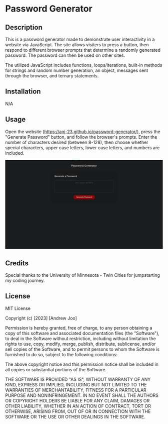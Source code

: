 # Password Generator

## Description

This is a password generator made to demonstrate user interactivity in a website via JavaScript. The site allows visiters to press a button, then respond to different browser prompts that determine a randomly generated password. The password can then be used on other sites.

The utilized JavaScript includes functions, loops/iterations, built-in methods for strings and random number generation, an object, messages sent through the browser, and ternary statements.

## Installation

N/A

## Usage

Open the website (<https://anj-23.github.io/password-generator/>), press the "Generate Password" button, and follow the browser's prompts. Enter the number of characters desired (between 8-128), then choose whether special characters, upper case letters, lower case letters, and numbers are included.

![alt text](assets/images/screenshot.jpg)

## Credits

Special thanks to the University of Minnesota - Twin Cities for jumpstarting my coding journey.

## License

MIT License

Copyright (c) [2023] [Andrew Joo]

Permission is hereby granted, free of charge, to any person obtaining a copy
of this software and associated documentation files (the "Software"), to deal
in the Software without restriction, including without limitation the rights
to use, copy, modify, merge, publish, distribute, sublicense, and/or sell
copies of the Software, and to permit persons to whom the Software is
furnished to do so, subject to the following conditions:

The above copyright notice and this permission notice shall be included in all
copies or substantial portions of the Software.

THE SOFTWARE IS PROVIDED "AS IS", WITHOUT WARRANTY OF ANY KIND, EXPRESS OR
IMPLIED, INCLUDING BUT NOT LIMITED TO THE WARRANTIES OF MERCHANTABILITY,
FITNESS FOR A PARTICULAR PURPOSE AND NONINFRINGEMENT. IN NO EVENT SHALL THE
AUTHORS OR COPYRIGHT HOLDERS BE LIABLE FOR ANY CLAIM, DAMAGES OR OTHER
LIABILITY, WHETHER IN AN ACTION OF CONTRACT, TORT OR OTHERWISE, ARISING FROM,
OUT OF OR IN CONNECTION WITH THE SOFTWARE OR THE USE OR OTHER DEALINGS IN THE
SOFTWARE.
